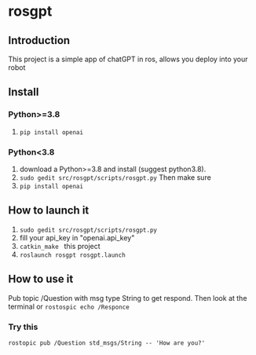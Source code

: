 # rosgpt

## Introduction
This project is a simple app of chatGPT in ros, allows you deploy into your robot

## Install 
### Python>=3.8
1. ```pip install openai```

### Python<3.8
1. download a Python>=3.8 and install (suggest python3.8).
2. ```sudo gedit src/rosgpt/scripts/rosgpt.py``` Then make sure
3. ```pip install openai```

## How to launch it
1. ```sudo gedit src/rosgpt/scripts/rosgpt.py```
2. fill your api_key in "openai.api_key"
3. ```catkin_make ``` this project
4.  ```roslaunch rosgpt rosgpt.launch ```

## How to use it
Pub topic /Question with msg type String to get respond.
Then look at the terminal or  ```rostospic echo /Responce```

### Try this 
 ```rostopic pub /Question std_msgs/String -- 'How are you?' ```
